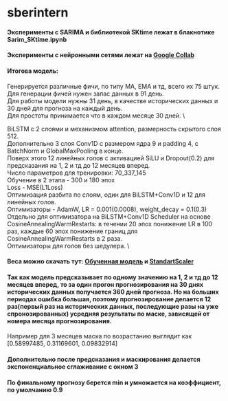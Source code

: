 # sberintern

#### Эксперименты с SARIMA и библиотекой SKtime лежат в блакнотике Sarim_SKtime.ipynb ####
#### Эксперименты с нейронными сетями лежат на [Google Collab](https://colab.research.google.com/drive/1UmVPYV3gCJUPoO-uTlLq3FpMClTzlblx#scrollTo=UHs19f9dd3Zt&uniqifier=1) ####

#### Итогова модель: ####
Генерируется различные фичи, по типу MA, EMA и тд, всего их 75 штук. \
Для генерации фичей нужен запас данных в 91 день. \
Для работы модели нужны 31 день, в качестве исторических данных и 30 дней для прогноза на каждый день.  \
Для простоты принимается что в каждом месяце 30 дней.  \

BiLSTM с 2 слоями и механизмом attention, размерность скрытого слоя 512.  \
Дополнительно 3 слоя Conv1D с размером ядра 9 и padding 4, с BatchNorm и GlobalMaxPooling в конце.  \
Поверх этого 12 линейных голов с активацией SiLU и Dropout(0.2) для предсказания на 1, 2 и тд до 12 месяцев вперед.  \
Число параметров для тренировки: 70_337_145 \
Обучение в 2 этапа - 300 и 180 эпох \
Loss - MSE(L1Loss) \
Оптимизация разбита по слоям, один для BiLSTM+Conv1D и 12 для линейных голов. \
Оптимизаторы - AdamW, LR = 0.001(0.0008), weight_decay = 0.1(0.3) \
Отдельно для оптимизатора на BiLSTM+Conv1D Scheduler на основе CosineAnnealingWarmRestarts: в течении 20 эпох понижение LR в 100 раз, каждые 60 эпох понижение границ для CosineAnnealingWarmRestarts в 2 раза. \
Оптимизаторы для голов без шедулера. \

#### Веса можно скачать тут: [Обученная модель](https://drive.google.com/file/d/164Rkvu7Ej3x5C9efL6Dp2ocsNDnaYGsK/view?usp=sharing) и [StandartScaler](https://drive.google.com/file/d/1lEVf2yECUB-022q-6O_KHxd_6bsFGO8I/view?usp=sharing) ####

#### Так как модель предсказывает по одному значению на 1, 2 и тд до 12 месяцев вперед, то за один прогон прогнозирования на 30 днях исторических данных получается 360 дней прогноза. Но на больших периодах ошибка большая, поэтому прогнозирование делается 12 раз(первый раз на исторических данных, последующие разы на уже спронозированных) усредняя результаты по маске, зависящей от номера месяца прогнозирования. ####
Например для 3 месяцев маска по возрастанию выглядит как \[0.58997485, 0.31169601, 0.09832914\]
#### Дополнительно после предсказания и маскирования делается экспоненциальное сглаживание с окном 3 ####
#### По финальному прогнозу берется min и умножается на коэффициент, по умолчанию 0.9 ####